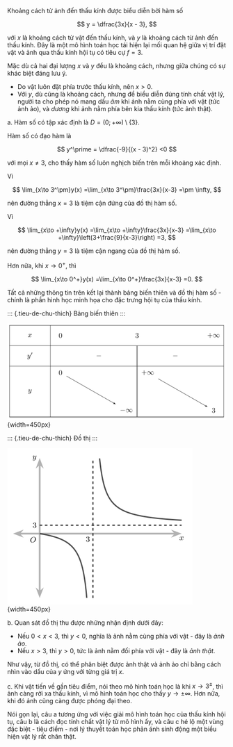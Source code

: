 Khoảng cách từ ảnh đến thấu kính được biểu diễn bởi hàm số

$$
    y = \dfrac{3x}{x - 3},
$$

với $x$ là khoảng cách từ vật đến thấu kính, và $y$ là khoảng cách từ ảnh đến thấu kính. Đây là một mô hình toán học tái hiện lại mối quan hệ giữa vị trí đặt vật và ảnh qua thấu kính hội tụ có tiêu cự $f=3$.

Mặc dù cả hai đại lượng $x$ và $y$ đều là khoảng cách, nhưng giữa chúng có sự khác biệt đáng lưu ý.

- Do vật luôn đặt phía trước thấu kính, nên $x > 0$.
- Với $y$, dù cũng là khoảng cách, nhưng để biểu diễn đúng tính chất vật lý, người ta cho phép nó mang dấu _âm_ khi ảnh nằm cùng phía với vật (tức ảnh ảo), và _dương_ khi ảnh nằm phía bên kia thấu kính (tức ảnh thật).

a\. Hàm số có tập xác định là $D=(0;+\infty)\setminus\{3\}$.

Hàm số có đạo hàm là

$$
    y^\prime
        = \dfrac{-9}{(x - 3)^2}
        <0
$$

với mọi $x \ne 3$, cho thấy hàm số luôn nghịch biến trên mỗi khoảng xác định.

Vì

$$
    \lim_{x\to 3^\pm}y(x)
        =\lim_{x\to 3^\pm}\frac{3x}{x-3}
        =\pm \infty,
$$

nên đường thẳng $x=3$ là tiệm cận đứng của đồ thị hàm số.

Vì

$$
    \lim_{x\to +\infty}y(x)
        =\lim_{x\to +\infty}\frac{3x}{x-3}
        =\lim_{x\to +\infty}\left(3+\frac{9}{x-3}\right)
        =3,
$$

nên đường thẳng $y=3$ là tiệm cận ngang của đồ thị hàm số.

Hơn nữa, khi $x\to 0^+$, thì

$$
    \lim_{x\to 0^+}y(x)
        =\lim_{x\to 0^+}\frac{3x}{x-3}
        =0.
$$

Tất cả những thông tin trên kết lại thành bảng biến thiên và đồ thị hàm số - chính là phần hình học minh họa cho đặc trưng hội tụ của thấu kính.

::: {.tieu-de-chu-thich}
Bảng biến thiên
:::

![Bảng bảng biến thiên hàm số $y=\frac{3x}{x-3}$.](/figures/toan-thpt/toan-12/chan-troi/sach-giao-khoa/chuong-1/bai-4/th-4-bang-bien-thien.svg){width=450px}

::: {.tieu-de-chu-thich}
Đồ thị
:::

![Đồ thị hàm số $y=\frac{3x}{x-3}$.](/figures/toan-thpt/toan-12/chan-troi/sach-giao-khoa/chuong-1/bai-4/th-4-do-thi.svg){width=450px}

b\. Quan sát đồ thị thu được những nhận định dưới đây:

* Nếu $0<x<3$, thì $y<0$, nghĩa là ảnh nằm cùng phía với vật - đây là *ảnh ảo*.
* Nếu $x>3$, thì $y>0$, tức là ảnh nằm đối phía với vật - đây là *ảnh thật*.

Như vậy, từ đồ thị, có thể phân biệt được ảnh thật và ảnh ảo chỉ bằng cách nhìn vào dấu của $y$ ứng với từng giá trị $x$.

c\. Khi vật tiến về gần tiêu điểm, nói theo mô hình toán học là khi $x\to 3^\pm$, thì ảnh càng rời xa thấu kính, vì mô hình toán học cho thấy $y\to\pm\infty$. Hơn nữa, khi đó ảnh cũng càng được phóng đại theo.

Nói gọn lại, câu a tương ứng với việc giải mô hình toán học của thấu kính hội tụ, câu b là cách đọc tính chất vật lý từ mô hình ấy, và câu c hé lộ một vùng đặc biệt - tiêu điểm - nơi lý thuyết toán học phản ánh sinh động một biểu hiện vật lý rất chân thật.